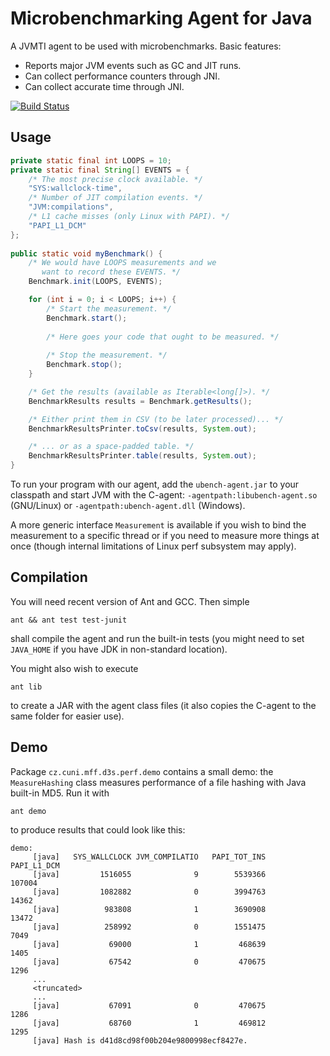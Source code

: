Microbenchmarking Agent for Java
================================

A JVMTI agent to be used with microbenchmarks. Basic features:

- Reports major JVM events such as GC and JIT runs.
- Can collect performance counters through JNI.
- Can collect accurate time through JNI.

[![Build Status](https://travis-ci.org/D-iii-S/java-ubench-agent.svg?branch=master)](https://travis-ci.org/D-iii-S/java-ubench-agent)

Usage
-----
```java
private static final int LOOPS = 10;
private static final String[] EVENTS = {
	/* The most precise clock available. */
	"SYS:wallclock-time",
	/* Number of JIT compilation events. */
	"JVM:compilations",
	/* L1 cache misses (only Linux with PAPI). */
	"PAPI_L1_DCM"
};
	
public static void myBenchmark() {
	/* We would have LOOPS measurements and we
	   want to record these EVENTS. */
	Benchmark.init(LOOPS, EVENTS);

	for (int i = 0; i < LOOPS; i++) {
		/* Start the measurement. */
		Benchmark.start();
    	
		/* Here goes your code that ought to be measured. */
    
		/* Stop the measurement. */
		Benchmark.stop();
	}

	/* Get the results (available as Iterable<long[]>). */
	BenchmarkResults results = Benchmark.getResults();

	/* Either print them in CSV (to be later processed)... */
	BenchmarkResultsPrinter.toCsv(results, System.out);

	/* ... or as a space-padded table. */
	BenchmarkResultsPrinter.table(results, System.out);
}
```

To run your program with our agent, add the `ubench-agent.jar` to
your classpath and start JVM with the C-agent:
`-agentpath:libubench-agent.so` (GNU/Linux)
or `-agentpath:ubench-agent.dll` (Windows).

A more generic interface `Measurement` is available if you wish to
bind the measurement to a specific thread or if you need to measure
more things at once (though internal limitations of Linux perf
subsystem may apply).

Compilation
-----------
You will need recent version of Ant and GCC. Then simple
```
ant && ant test test-junit
```
shall compile the agent and run the built-in tests
(you might need to set `JAVA_HOME` if you have JDK in non-standard location).

You might also wish to execute
```
ant lib
```
to create a JAR with the agent class files (it also copies the C-agent to
the same folder for easier use).

Demo
----
Package `cz.cuni.mff.d3s.perf.demo` contains a small demo: the `MeasureHashing`
class measures performance of a file hashing with Java built-in MD5.
Run it with
```
ant demo
```
to produce results that could look like this:
```
demo:
     [java]   SYS_WALLCLOCK JVM_COMPILATIO   PAPI_TOT_INS    PAPI_L1_DCM
     [java]         1516055              9        5539366         107004
     [java]         1082882              0        3994763          14362
     [java]          983808              1        3690908          13472
     [java]          258992              0        1551475           7049
     [java]           69000              1         468639           1405
     [java]           67542              0         470675           1296
     ...
     <truncated>
     ...
     [java]           67091              0         470675           1286
     [java]           68760              1         469812           1295
     [java] Hash is d41d8cd98f00b204e9800998ecf8427e.
```


